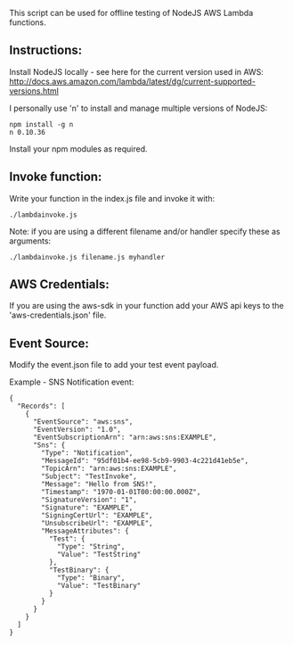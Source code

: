 This script can be used for offline testing of NodeJS AWS Lambda functions.

## Instructions:

Install NodeJS locally - see here for the current version used in AWS: http://docs.aws.amazon.com/lambda/latest/dg/current-supported-versions.html

I personally use 'n' to install and manage multiple versions of NodeJS:

```
npm install -g n
n 0.10.36
```

Install your npm modules as required.


## Invoke function:

Write your function in the index.js file and invoke it with:

 `./lambdainvoke.js`
 
Note: if you are using a different filename and/or handler specify these as arguments:

 `./lambdainvoke.js filename.js myhandler`
 

## AWS Credentials:

If you are using the aws-sdk in your function add your AWS api keys to the 'aws-credentials.json' file.


## Event Source:
Modify the event.json file to add your test event payload.

Example - SNS Notification event:

```
{
  "Records": [
    {
      "EventSource": "aws:sns",
      "EventVersion": "1.0",
      "EventSubscriptionArn": "arn:aws:sns:EXAMPLE",
      "Sns": {
        "Type": "Notification",
        "MessageId": "95df01b4-ee98-5cb9-9903-4c221d41eb5e",
        "TopicArn": "arn:aws:sns:EXAMPLE",
        "Subject": "TestInvoke",
        "Message": "Hello from SNS!",
        "Timestamp": "1970-01-01T00:00:00.000Z",
        "SignatureVersion": "1",
        "Signature": "EXAMPLE",
        "SigningCertUrl": "EXAMPLE",
        "UnsubscribeUrl": "EXAMPLE",
        "MessageAttributes": {
          "Test": {
            "Type": "String",
            "Value": "TestString"
          },
          "TestBinary": {
            "Type": "Binary",
            "Value": "TestBinary"
          }
        }
      }
    }
  ]
}
```